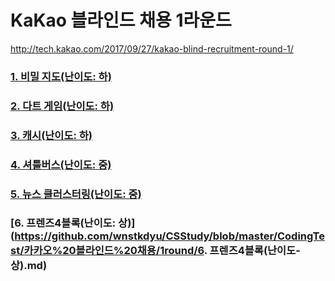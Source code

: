 # KaKao 블라인드 채용 1라운드
http://tech.kakao.com/2017/09/27/kakao-blind-recruitment-round-1/

### [1. 비밀 지도(난이도: 하)](https://github.com/wnstkdyu/CSStudy/blob/master/CodingTest/%EC%B9%B4%EC%B9%B4%EC%98%A4%20%EB%B8%94%EB%9D%BC%EC%9D%B8%EB%93%9C%20%EC%B1%84%EC%9A%A9/1round/1.%20%EB%B9%84%EB%B0%80%EC%A7%80%EB%8F%84(%EB%82%9C%EC%9D%B4%EB%8F%84-%ED%95%98).md)

### [2. 다트 게임(난이도: 하)](https://github.com/wnstkdyu/CSStudy/blob/master/CodingTest/%EC%B9%B4%EC%B9%B4%EC%98%A4%20%EB%B8%94%EB%9D%BC%EC%9D%B8%EB%93%9C%20%EC%B1%84%EC%9A%A9/1round/2.%20%EB%8B%A4%ED%8A%B8%20%EA%B2%8C%EC%9E%84(%EB%82%9C%EC%9D%B4%EB%8F%84-%ED%95%98).md)

### [3. 캐시(난이도: 하)](https://github.com/wnstkdyu/CSStudy/blob/master/CodingTest/%EC%B9%B4%EC%B9%B4%EC%98%A4%20%EB%B8%94%EB%9D%BC%EC%9D%B8%EB%93%9C%20%EC%B1%84%EC%9A%A9/1round/3.%20%EC%BA%90%EC%8B%9C(%EB%82%9C%EC%9D%B4%EB%8F%84-%ED%95%98).md)

### [4. 셔틀버스(난이도: 중)](https://github.com/wnstkdyu/CSStudy/blob/master/CodingTest/%EC%B9%B4%EC%B9%B4%EC%98%A4%20%EB%B8%94%EB%9D%BC%EC%9D%B8%EB%93%9C%20%EC%B1%84%EC%9A%A9/1round/4.%20%EC%85%94%ED%8B%80%20%EB%B2%84%EC%8A%A4(%EB%82%9C%EC%9D%B4%EB%8F%84-%EC%A4%91).md)

### [5. 뉴스 클러스터링(난이도: 중)](https://github.com/wnstkdyu/CSStudy/blob/master/CodingTest/%EC%B9%B4%EC%B9%B4%EC%98%A4%20%EB%B8%94%EB%9D%BC%EC%9D%B8%EB%93%9C%20%EC%B1%84%EC%9A%A9/1round/5.%20%EB%89%B4%EC%8A%A4%20%ED%81%B4%EB%9F%AC%EC%8A%A4%ED%84%B0%EB%A7%81(%EB%82%9C%EC%9D%B4%EB%8F%84-%EC%A4%91).md)

### [6. 프렌즈4블록(난이도: 상)](https://github.com/wnstkdyu/CSStudy/blob/master/CodingTest/카카오%20블라인드%20채용/1round/6. 프렌즈4블록(난이도-상).md)
